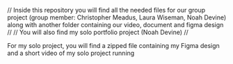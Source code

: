 // Inside this repository you will find all the needed files for our group project (group member: Christopher Meadus, Laura Wiseman, Noah Devine) along with another folder containing our video, document and figma design //
// You will also find my solo portfolio project (Noah Devine) //


For my solo project, you will find a zipped file containing my Figma design and a short video of my solo project running
